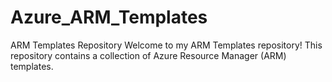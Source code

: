 # Azure_ARM_Templates
ARM Templates Repository  Welcome to my ARM Templates repository! This repository contains a collection of Azure Resource Manager (ARM) templates.
